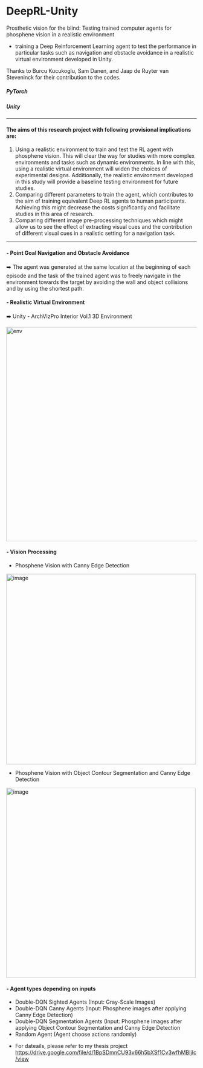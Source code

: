 # DeepRL-Unity

Prosthetic vision for the blind: Testing trained computer agents for phosphene vision in a realistic environment 
  * training a Deep Reinforcement Learning agent to test the performance in particular tasks such as navigation and obstacle avoidance in a realistic virtual environment developed in Unity.

Thanks to Burcu Kucukoglu, Sam Danen, and Jaap de Ruyter van Steveninck for their contribution to the codes.


##### PyTorch
##### Unity

-------------

#### The aims of this research project with following provisional implications are: 
  1) Using a realistic environment to train and test the RL agent with phosphene vision. This will clear the way for studies with more complex environments and tasks such as dynamic environments. In line with this, using a realistic virtual environment will widen the choices of experimental designs. Additionally, the realistic environment developed in this study will provide a baseline testing environment for future studies. 
  2) Comparing different parameters to train the agent, which contributes to the aim of training equivalent Deep RL agents to human participants. Achieving this might decrease the costs significantly and facilitate studies in this area of research. 
  3) Comparing different image pre-processing techniques which might allow us to see the effect of extracting visual cues and the contribution of different visual cues in a realistic setting for a navigation task.
  
------------
  
 #### - Point Goal Navigation and Obstacle Avoidance
 :arrow_right: The agent was generated at the same location at the beginning of each episode and the task of the trained agent was to freely navigate in the environment towards the target by avoiding the wall and object collisions and by using the shortest path.
  
 #### - Realistic Virtual Environment 
 :arrow_right: Unity - ArchVizPro Interior Vol.1 3D Environment
  
  <img width="565" alt="env" src="https://user-images.githubusercontent.com/87897577/228913381-3aea00e7-4939-4073-8497-7d509765ab13.png">

 #### - Vision Processing
 
  * Phosphene Vision with Canny Edge Detection 
  
  <img width="502" alt="image" src="https://user-images.githubusercontent.com/87897577/228914612-3cfc1c7e-35b1-4fc7-8680-5dd4e18cc886.png">
  
  
  * Phosphene Vision with Object Contour Segmentation and Canny Edge Detection
  
  <img width="501" alt="image" src="https://user-images.githubusercontent.com/87897577/228914730-fc650148-77d5-44bb-a0df-a2afc61c0b50.png">

#### - Agent types depending on inputs 
   * Double-DQN Sighted Agents (Input: Gray-Scale Images)
   * Double-DQN Canny Agents (Input: Phosphene images after applying Canny Edge Detection)
   * Double-DQN Segmentation Agents (Input: Phosphene images after applying Object Contour Segmentation and Canny Edge Detection
   * Random Agent (Agent choose actions randomly)


- For dateails, please refer to my thesis project https://drive.google.com/file/d/1BpSDmnCU93v66h5bXSf1Cv3wfhMBIjIc/view
